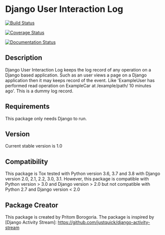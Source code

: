 Django User Interaction Log
===========================

[![Build Status](https://travis-ci.org/saanpritom/django_user_interaction_log.svg?branch=master)](https://travis-ci.org/saanpritom/django_user_interaction_log)

[![Coverage Status](https://coveralls.io/repos/github/saanpritom/django_user_interaction_log/badge.svg)](https://coveralls.io/github/saanpritom/django_user_interaction_log)

[![Documentation Status](https://readthedocs.org/projects/django-event-logger/badge/?version=latest)](https://django-event-logger.readthedocs.io/en/latest/?badge=latest)


Description
-----------

Django User Interaction Log keeps the log record of any operation on a Django
based application. Such as an user views a page on a Django application
then it may keeps record of the event. Like 'ExampleUser has performed
read operation on ExampleCar at /example/path/ 10 minutes ago'. This is
a dummy log record.

Requirements
------------

This package only needs Django to run.

Version
-------

Current stable version is 1.0

Compatibility
-------------

This package is Tox tested with Python version 3.6, 3.7 and 3.8 with
Django version 2.0, 2.1, 2.2, 3.0, 3.1. However, this package is
compatible with Python version &gt; 3.0 and Django version &gt; 2.0 but
not compatible with Python 2.7 and Django version &lt; 2.0

Package Creator
---------------

This package is created by Pritom Borogoria. The package is inspired by
[Django Activity Stream]: https://github.com/justquick/django-activity-stream
